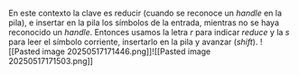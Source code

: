 En este contexto la clave es reducir (cuando se reconoce un _handle_ en la pila), e insertar en la pila los símbolos de la entrada, mientras no se haya reconocido un _handle_.
Entonces usamos la letra _r_ para indicar _reduce_ y la _s_ para leer el símbolo corriente, insertarlo en la pila y avanzar (_shift_).
![[Pasted image 20250517171446.png]]![[Pasted image 20250517171503.png]]
